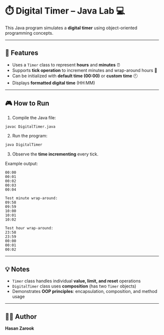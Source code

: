 
# ⏱️ Digital Timer – Java Lab 💻

This Java program simulates a **digital timer** using object-oriented programming concepts.  

---

## 🚀 Features

- Uses a `Timer` class to represent **hours** and **minutes** ⏰  
- Supports **tick operation** to increment minutes and wrap-around hours 🌙  
- Can be initialized with **default time (00:00)** or **custom time** 🕘  
- Displays **formatted digital time** (HH:MM)  

---

## 🎮 How to Run

1. Compile the Java file:
```bash
javac DigitalTimer.java
````

2. Run the program:

```bash
java DigitalTimer
```

3. Observe the **time incrementing** every tick.

Example output:

```
00:00
00:01
00:02
00:03
00:04

Test minute wrap-around:
09:58
09:59
10:00
10:01
10:02

Test hour wrap-around:
23:58
23:59
00:00
00:01
00:02
```

---

## 💡 Notes

* `Timer` class handles individual **value, limit, and reset** operations
* `DigitalTimer` class uses **composition** (has two `Timer` objects)
* Demonstrates **OOP principles**: encapsulation, composition, and method usage

---

## 👨‍💻 Author

**Hasan Zarook** 
